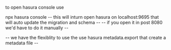 to open hasura console use 

npx hasura console 
-- this will inturn open hasura on localhost:9695 that will auto update the migration and schema -- 
-- if you open it in post 8080 we'd have to do it manually -- 

-- we have the flexiblity to use the use hasura metadata.export that create a metadata file -- 
